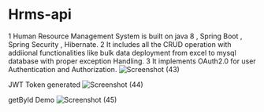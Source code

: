 # Hrms-api
1 Human Resource Management System is built on java 8 , Spring Boot , Spring Security , Hibernate.
2 It includes all the CRUD operation with addiional functionalities like bulk data deployment from excel to mysql database with proper exception Handling.
3 It implements OAuth2.0 for user Authentication and Authorization.
![Screenshot (43)](https://github.com/realzohaib/Hrms-api/assets/116001539/adf405e2-b48a-44f2-bfe7-295431b63527)

JWT Token generated
![Screenshot (44)](https://github.com/realzohaib/Hrms-api/assets/116001539/12ee00b8-5487-4dc2-aa82-f9ed17b9afd7)

getById Demo
![Screenshot (45)](https://github.com/realzohaib/Hrms-api/assets/116001539/095df314-4b8c-494e-8814-a20714419806)


